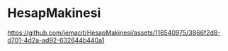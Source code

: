 # HesapMakinesi

https://github.com/iemacit/HesapMakinesi/assets/116540975/3866f2d8-d701-4d2a-ad92-632644b440a1

